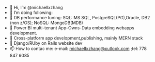 - 👋 Hi, I’m @michaellxzhang
- 👀 I’m doing following:
- 🌱 DB performance tuning: SQL: MS SQL, PostgreSQL(PG),Oracle, DB2 (non z/OS); NoSQL: MongoDB(MDB)
- 🌱 Power BI multi-tenant App-Owns-Data embedding webapps development.
- 💞️ Cross-platform app development,publishing, mainly MERN stack
- 💞️ Django/RUby on Rails website dev
- 📫 How to contac me: e-mail: michaellxzhang@outlook.com ;tel: 778 847 6085

<!---
michaellxzhang/michaellxzhang is a ✨ special ✨ repository because its `README.md` (this file) appears on your GitHub profile.
You can click the Preview link to take a look at your changes.
--->
